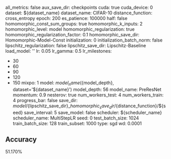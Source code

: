 all_metrics: false
aux_save_dir: checkpoints
cuda: true
cuda_device: 0
dataset: ${dataset_name}
dataset_name: CIFAR-10
distance_function: cross_entropy
epoch: 200
es_patience: 100000
half: false
homomorphic_const_sum_groups: true
homomorphic_k_inputs: 2
homomorphic_level: model
homomorphic_regularization: true
homomorphic_regularization_factor: 0.1
homomorphic_save_dir: Homomorphic-Model-Const
initialization: 0
initialization_batch_norm: false
lipschitz_regularization: false
lipschitz_save_dir: Lipschitz-Baseline
load_model: ''
lr: 0.05
lr_gamma: 0.5
lr_milestones:
- 30
- 60
- 90
- 120
- 150
mixpo: 1
model: ${model_name}(${model_depth}, dataset='${dataset_name}')
model_depth: 56
model_name: PreResNet
momentum: 0.9
nesterov: true
num_workers_test: 4
num_workers_train: 4
progress_bar: false
save_dir: ${model}/${lipschitz_save_dir}_${homomorphic_save_dir}/${distance_function}/${seed}
save_interval: 5
save_model: false
scheduler: ${scheduler_name}
scheduler_name: MultiStepLR
seed: 0
test_batch_size: 1024
train_batch_size: 128
train_subset: 1000
type: sgd
wd: 0.0001

## Accuracy
 51.170%